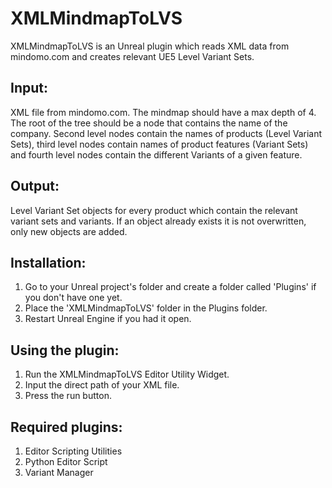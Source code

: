 XMLMindmapToLVS
===============

XMLMindmapToLVS is an Unreal plugin which reads XML data from mindomo.com and creates relevant UE5 Level Variant Sets.

Input:
------
XML file from mindomo.com. The mindmap should have a max depth of 4. The root of the tree should be a node that contains the name of the company.
Second level nodes contain the names of products (Level Variant Sets), third level nodes contain names of product features (Variant Sets) and
fourth level nodes contain the different Variants of a given feature.

Output:
-------
Level Variant Set objects for every product which contain the relevant variant sets and variants.
If an object already exists it is not overwritten, only new objects are added.

Installation:
-------------
1. Go to your Unreal project's folder and create a folder called 'Plugins' if you don't have one yet.
2. Place the 'XMLMindmapToLVS' folder in the Plugins folder.
3. Restart Unreal Engine if you had it open.

Using the plugin:
-----------------
1. Run the XMLMindmapToLVS Editor Utility Widget.
2. Input the direct path of your XML file.
3. Press the run button.

Required plugins:
-----------------
1. Editor Scripting Utilities
2. Python Editor Script
3. Variant Manager
